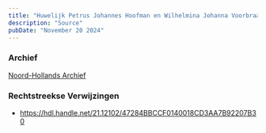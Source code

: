 ```yaml
---
title: "Huwelijk Petrus Johannes Hoofman en Wilhelmina Johanna Voorbraak, 14-08-1918"
description: "Source"
pubDate: "November 20 2024"
---
```


### Archief
[Noord-Hollands Archief](https://noord-hollandsarchief.nl/)

### Rechtstreekse Verwijzingen
- https://hdl.handle.net/21.12102/47284BBCCF0140018CD3AA7B92207B30